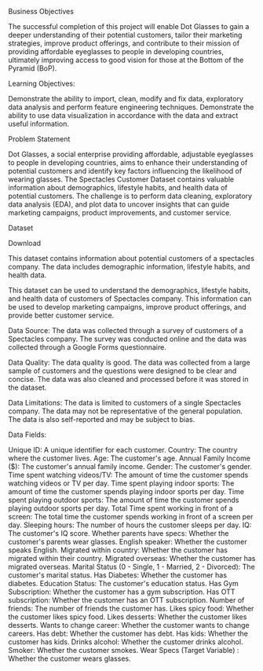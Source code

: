 Business Objectives

The successful completion of this project will enable Dot Glasses to gain a deeper understanding of their potential customers, tailor their marketing strategies, improve product offerings, and contribute to their mission of providing affordable eyeglasses to people in developing countries, ultimately improving access to good vision for those at the Bottom of the Pyramid (BoP).



Learning Objectives:

Demonstrate the ability to import, clean, modify and fix data, exploratory data analysis and perform feature engineering techniques. 
Demonstrate the ability to use data visualization in accordance with the data and extract useful information. 


Problem Statement

Dot Glasses, a social enterprise providing affordable, adjustable eyeglasses to people in developing countries, aims to enhance their understanding of potential customers and identify key factors influencing the likelihood of wearing glasses. The Spectacles Customer Dataset contains valuable information about demographics, lifestyle habits, and health data of potential customers. The challenge is to perform data cleaning, exploratory data analysis (EDA), and plot data to uncover insights that can guide marketing campaigns, product improvements, and customer service.





Dataset

Download

This dataset contains information about potential customers of a spectacles company. The data includes demographic information, lifestyle habits, and health data.

This dataset can be used to understand the demographics, lifestyle habits, and health data of customers of Spectacles company. This information can be used to develop marketing campaigns, improve product offerings, and provide better customer service.



Data Source: The data was collected through a survey of customers of a Spectacles company. The survey was conducted online and the data was collected through a Google Forms questionnaire.



Data Quality: The data quality is good. The data was collected from a large sample of customers and the questions were designed to be clear and concise. The data was also cleaned and processed before it was stored in the dataset.



Data Limitations: The data is limited to customers of a single Spectacles company. The data may not be representative of the general population. The data is also self-reported and may be subject to bias.



Data Fields:

Unique ID: A unique identifier for each customer.
Country: The country where the customer lives.
Age: The customer's age.
Annual Family Income ($): The customer's annual family income.
Gender: The customer's gender.
Time spent watching videos/TV: The amount of time the customer spends watching videos or TV per day.
Time spent playing indoor sports: The amount of time the customer spends playing indoor sports per day.
Time spent playing outdoor sports: The amount of time the customer spends playing outdoor sports per day.
Total Time spent working in front of a screen: The total time the customer spends working in front of a screen per day.
Sleeping hours: The number of hours the customer sleeps per day.
IQ: The customer's IQ score.
Whether parents have specs: Whether the customer's parents wear glasses.
English speaker: Whether the customer speaks English.
Migrated within country: Whether the customer has migrated within their country.
Migrated overseas: Whether the customer has migrated overseas.
Marital Status (0 - Single, 1 - Married, 2 - Divorced): The customer's marital status.
Has Diabetes: Whether the customer has diabetes.
Education Status: The customer's education status.
Has Gym Subscription: Whether the customer has a gym subscription.
Has OTT subscription: Whether the customer has an OTT subscription.
Number of friends: The number of friends the customer has.
Likes spicy food: Whether the customer likes spicy food.
Likes desserts: Whether the customer likes desserts.
Wants to change career: Whether the customer wants to change careers.
Has debt: Whether the customer has debt.
Has kids: Whether the customer has kids.
Drinks alcohol: Whether the customer drinks alcohol.
Smoker: Whether the customer smokes.
Wear Specs (Target Variable) : Whether the customer wears glasses.

